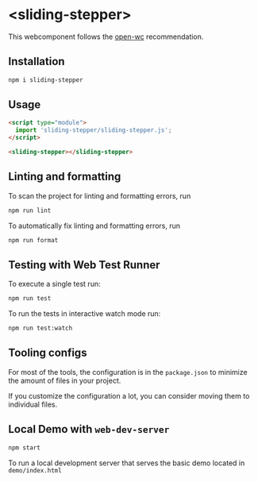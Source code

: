 # \<sliding-stepper>

This webcomponent follows the [open-wc](https://github.com/open-wc/open-wc) recommendation.

## Installation

```bash
npm i sliding-stepper
```

## Usage

```html
<script type="module">
  import 'sliding-stepper/sliding-stepper.js';
</script>

<sliding-stepper></sliding-stepper>
```

## Linting and formatting

To scan the project for linting and formatting errors, run

```bash
npm run lint
```

To automatically fix linting and formatting errors, run

```bash
npm run format
```

## Testing with Web Test Runner

To execute a single test run:

```bash
npm run test
```

To run the tests in interactive watch mode run:

```bash
npm run test:watch
```


## Tooling configs

For most of the tools, the configuration is in the `package.json` to minimize the amount of files in your project.

If you customize the configuration a lot, you can consider moving them to individual files.

## Local Demo with `web-dev-server`

```bash
npm start
```

To run a local development server that serves the basic demo located in `demo/index.html`
